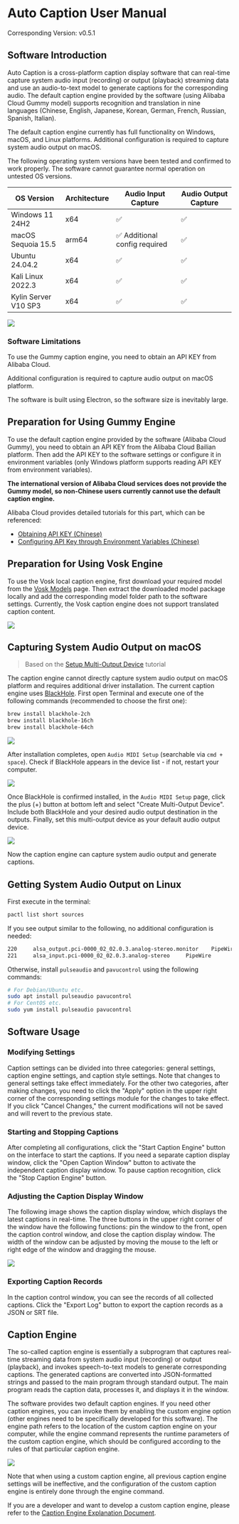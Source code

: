 # Auto Caption User Manual

Corresponding Version: v0.5.1

## Software Introduction

Auto Caption is a cross-platform caption display software that can real-time capture system audio input (recording) or output (playback) streaming data and use an audio-to-text model to generate captions for the corresponding audio. The default caption engine provided by the software (using Alibaba Cloud Gummy model) supports recognition and translation in nine languages (Chinese, English, Japanese, Korean, German, French, Russian, Spanish, Italian).

The default caption engine currently has full functionality on Windows, macOS, and Linux platforms. Additional configuration is required to capture system audio output on macOS.

The following operating system versions have been tested and confirmed to work properly. The software cannot guarantee normal operation on untested OS versions.

| OS Version         | Architecture | Audio Input Capture | Audio Output Capture |
| ------------------ | ------------ | ------------------- | -------------------- |
| Windows 11 24H2    | x64          | ✅                   | ✅                    |
| macOS Sequoia 15.5 | arm64        | ✅ Additional config required  | ✅          |
| Ubuntu 24.04.2     | x64          | ✅                   | ✅                    |
| Kali Linux 2022.3  | x64          | ✅                   | ✅                    |
| Kylin Server V10 SP3 | x64 | ✅ | ✅ |

![](../../assets/media/main_en.png)

### Software Limitations

To use the Gummy caption engine, you need to obtain an API KEY from Alibaba Cloud.

Additional configuration is required to capture audio output on macOS platform.

The software is built using Electron, so the software size is inevitably large.

## Preparation for Using Gummy Engine

To use the default caption engine provided by the software (Alibaba Cloud Gummy), you need to obtain an API KEY from the Alibaba Cloud Bailian platform. Then add the API KEY to the software settings or configure it in environment variables (only Windows platform supports reading API KEY from environment variables).

**The international version of Alibaba Cloud services does not provide the Gummy model, so non-Chinese users currently cannot use the default caption engine.**

Alibaba Cloud provides detailed tutorials for this part, which can be referenced:

- [Obtaining API KEY (Chinese)](https://help.aliyun.com/zh/model-studio/get-api-key)
- [Configuring API Key through Environment Variables (Chinese)](https://help.aliyun.com/zh/model-studio/configure-api-key-through-environment-variables)

## Preparation for Using Vosk Engine

To use the Vosk local caption engine, first download your required model from the [Vosk Models](https://alphacephei.com/vosk/models) page. Then extract the downloaded model package locally and add the corresponding model folder path to the software settings. Currently, the Vosk caption engine does not support translated caption content.

![](../../assets/media/vosk_en.png)

## Capturing System Audio Output on macOS

> Based on the [Setup Multi-Output Device](https://github.com/ExistentialAudio/BlackHole/wiki/Multi-Output-Device) tutorial

The caption engine cannot directly capture system audio output on macOS platform and requires additional driver installation. The current caption engine uses [BlackHole](https://github.com/ExistentialAudio/BlackHole). First open Terminal and execute one of the following commands (recommended to choose the first one):

```bash
brew install blackhole-2ch
brew install blackhole-16ch
brew install blackhole-64ch
```

![](../img/03.png)

After installation completes, open `Audio MIDI Setup` (searchable via `cmd + space`). Check if BlackHole appears in the device list - if not, restart your computer.

![](../img/04.png)

Once BlackHole is confirmed installed, in the `Audio MIDI Setup` page, click the plus (+) button at bottom left and select "Create Multi-Output Device". Include both BlackHole and your desired audio output destination in the outputs. Finally, set this multi-output device as your default audio output device.

![](../img/05.png)

Now the caption engine can capture system audio output and generate captions.

## Getting System Audio Output on Linux

First execute in the terminal:

```bash
pactl list short sources
```

If you see output similar to the following, no additional configuration is needed:

```bash
220     alsa_output.pci-0000_02_02.0.3.analog-stereo.monitor    PipeWire        s16le 2ch 48000Hz       SUSPENDED
221     alsa_input.pci-0000_02_02.0.3.analog-stereo     PipeWire        s16le 2ch 48000Hz       SUSPENDED
```

Otherwise, install `pulseaudio` and `pavucontrol` using the following commands:

```bash
# For Debian/Ubuntu etc.
sudo apt install pulseaudio pavucontrol
# For CentOS etc.
sudo yum install pulseaudio pavucontrol
```

## Software Usage

### Modifying Settings

Caption settings can be divided into three categories: general settings, caption engine settings, and caption style settings. Note that changes to general settings take effect immediately. For the other two categories, after making changes, you need to click the "Apply" option in the upper right corner of the corresponding settings module for the changes to take effect. If you click "Cancel Changes," the current modifications will not be saved and will revert to the previous state.

### Starting and Stopping Captions

After completing all configurations, click the "Start Caption Engine" button on the interface to start the captions. If you need a separate caption display window, click the "Open Caption Window" button to activate the independent caption display window. To pause caption recognition, click the "Stop Caption Engine" button.

### Adjusting the Caption Display Window

The following image shows the caption display window, which displays the latest captions in real-time. The three buttons in the upper right corner of the window have the following functions: pin the window to the front, open the caption control window, and close the caption display window. The width of the window can be adjusted by moving the mouse to the left or right edge of the window and dragging the mouse.

![](../img/01.png)

### Exporting Caption Records

In the caption control window, you can see the records of all collected captions. Click the "Export Log" button to export the caption records as a JSON or SRT file.

## Caption Engine

The so-called caption engine is essentially a subprogram that captures real-time streaming data from system audio input (recording) or output (playback), and invokes speech-to-text models to generate corresponding captions. The generated captions are converted into JSON-formatted strings and passed to the main program through standard output. The main program reads the caption data, processes it, and displays it in the window.

The software provides two default caption engines. If you need other caption engines, you can invoke them by enabling the custom engine option (other engines need to be specifically developed for this software). The engine path refers to the location of the custom caption engine on your computer, while the engine command represents the runtime parameters of the custom caption engine, which should be configured according to the rules of that particular caption engine.

![](../img/02_en.png)

Note that when using a custom caption engine, all previous caption engine settings will be ineffective, and the configuration of the custom caption engine is entirely done through the engine command.

If you are a developer and want to develop a custom caption engine, please refer to the [Caption Engine Explanation Document](../engine-manual/en.md).
